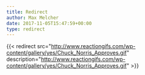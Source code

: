 ```yaml
---
title: Redirect
author: Max Melcher
date: 2017-11-05T15:47:59+00:00
type: redirect
---
```

{{< redirect src="http://www.reactiongifs.com/wp-content/gallery/yes/Chuck_Norris_Approves.gif" description="http://www.reactiongifs.com/wp-content/gallery/yes/Chuck_Norris_Approves.gif" >}}
